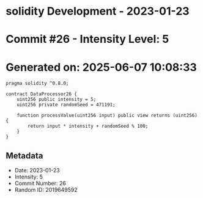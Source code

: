 ﻿# solidity Development - 2023-01-23
# Commit #26 - Intensity Level: 5
# Generated on: 2025-06-07 10:08:33
```solidity
pragma solidity ^0.8.0;

contract DataProcessor26 {
    uint256 public intensity = 5;
    uint256 private randomSeed = 471191;

    function processValue(uint256 input) public view returns (uint256) {
        return input * intensity + randomSeed % 100;
    }
}
```
## Metadata
- Date: 2023-01-23
- Intensity: 5
- Commit Number: 26
- Random ID: 2019649592
